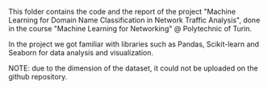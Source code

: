 This folder contains the code and the report of the project "Machine Learning for Domain Name Classification in Network Traffic Analysis", done in the course "Machine Learning for Networking" @ Polytechnic of Turin.

In the project we got familiar with libraries such as Pandas, Scikit-learn and Seaborn for data analysis and visualization.

NOTE: due to the dimension of the dataset, it could not be uploaded on the github repository.
